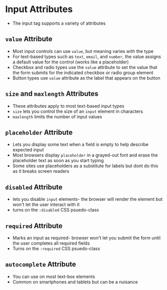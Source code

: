 # Input Attributes
- The input tag supports a variety of attributes

## `value` Attribute
- Most input controls can use `value`, but meaning varies with the type
- For text-based types such as `text`, `email`, and `number`, the value assigns a default value for the control (works like a placeholder)
- Checkbox and radio types use the `value` attribute to set the value that the form submits for the indicated checkbox or radio group element
- Button types use `value` attribute as the label that appears on the button

## `size` and `maxlength` Attributes
- These attributes apply to most text-based input types
- `size` lets you control the size of an `input` element in characters
- `maxlength` limits the number of input values

## `placeholder` Attribute
- Lets you display some text when a field is empty to help describe expected input
- Most browsers display `placeholder` in a grayed-out font and erase the placeholder text as soon as you start typing
- Some sites use placeholders as a substitute for labels but dont do this as it breaks screen readers

## `disabled` Attribute
- lets you disable `input` elements- the browser will render the element but won't let the user interact with it
- turns on the `:disabled` CSS psuedo-class

## `required` Attribute
- Marks an input as required- browser won't let you submit the form until the user completes all required fields
- Turns on the `:required` CSS psuedo-class

## `autocomplete` Attribute
- You can use on most text-box elements 
- Common on smartphones and tablets but can be a nuisance